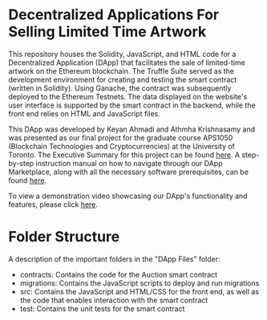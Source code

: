 # Decentralized Applications For Selling Limited Time Artwork

This repository houses the Solidity, JavaScript, and HTML code for a Decentralized Application (DApp) that facilitates the sale of limited-time artwork on the Ethereum blockchain. The Truffle Suite served as the development environment for creating and testing the smart contract (written in Solidity). Using Ganache, the contract was subsequently deployed to the Ethereum Testnets. The data displayed on the website's user interface is supported by the smart contract in the backend, while the front end relies on HTML and JavaScript files.

This DApp was developed by Keyan Ahmadi and Athmha Krishnasamy and was presented as our final project for the graduate course APS1050 (Blockchain Technologies and Cryptocurrencies) at the University of Toronto. The Executive Summary for this project can be found [here](https://github.com/K2Ahmadi/Decentralized-Applications-For-Selling-Limited-Time-Artwork/blob/main/Project-Summary/Project%20Summary.pdf). A step-by-step instruction manual on how to navigate through our DApp Marketplace, along with all the necessary software prerequisites, can be found [here](https://github.com/K2Ahmadi/Decentralized-Applications-For-Selling-Limited-Time-Artwork/blob/main/Setup-Instructions/Setup%20Instructions.pdf).

To view a demonstration video showcasing our DApp's functionality and features, please click [here](https://youtu.be/ZLeNPamK6Ao).

# Folder Structure

A description of the important folders in the "DApp Files" folder:

 - contracts: Contains the code for the Auction smart contract
 -  migrations: Contains the JavaScript scripts to deploy and run migrations 
 - src: Contains the JavaScript and HTML/CSS for the front end, as well as the code that enables interaction with the smart contract
 - test: Contains the unit tests for the smart contract
